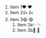 1. Item 1❤️	:heart:
2. Item 2👍	:+1:
3. Item 3😄	:smile:
   1. Item 3a✨	:sparkles:
   2. Item 3b🎉	:tada:
